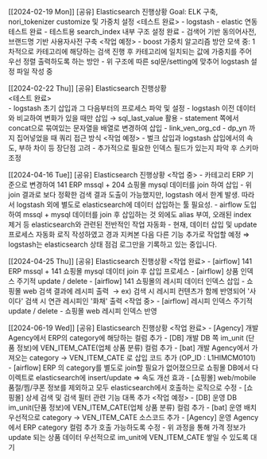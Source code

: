 [[2024-02-19 Mon]]
	[공유] Elasticsearch 진행상황 
	Goal: ELK 구축, nori_tokenizer customize 및 가중치 설정 
	<테스트 완료> 
	- logstash - elastic 연동 테스트 완료 
	- 테스트용 search_index 내부 구조 설정 완료
	- 검색어 기반 동의어사전, 브랜드명 기반 사용자사전 구축 
	<작업 예정> 
	- boost 가중치 알고리즘 방안 모색 중: 1차적으로 카테고리에 해당하는 검색 진행 후 카테고리에 일치되는 값에 가중치를 주어 우선 정렬 출력하도록 하는 방안 
	- 위 구조에 따른 sql문/setting에 맞추어 logstash 설정 파일 작성 중


[[2024-02-22 Thu]]
	[공유] Elasticsearch 진행상황   
	<테스트 완료>  
	- logstash 초기 삽입과 그 다음부터의 프로세스 파악 및 설정
		- logstash 이전 데이터와 비교하여 변화가 있을 때만 삽입 → sql_last_value 활용 
		- statement 쪽에서 concat으로 묶여있는 문자열을 배열로 변경하여 삽입 
	- link_ven_org_cd - dp_yn 까지 집어넣었을 때 쿼리 접근 방식 
	<작업 예정>
	- 벌크 삽입과 logstash 삽입에서의 속도, 부하 차이 등 장단점 고려
	- 추가적으로 필요한 인덱스 필드가 있는지 파악 후 스키마 조정

[[2024-04-16 Tue]]
	[공유] Elasticsearch 진행상황 
	<작업 중> 
	- 카테고리 ERP 기준으로 변경하여 141 ERP mssql + 204 쇼핑몰 mysql 데이터를 join 하여 삽입
	- 위 join 결과로 보다 정확한 검색 결과 도출이 가능했지만, logstash 에서 한계 발생. 따라서 logstash 외에 별도로 elasticsearch에 데이터 삽입하는 툴 필요성. 
	- airflow 도입하여 mssql + mysql 데이터를 join 후 삽입하는 것 외에도 alias 부여, 오래된 index 제거 등 elasticsearch와 관련된 전반적인 작업 자동화 
	- 현재, 데이터 삽입 및 update 프로세스 자동화 로직 작성하였고 경과 지켜본 다음 다른 기능 추가로 작업할 예정
		⇒ logstash는 elasticsearch 상태 점검 로그만을 기록하고 있는 중입니다.


[[2024-04-25 Thu]]
	[공유] Elasticsearch 진행상황
	<작업 완료>
	- [airflow] 141 ERP mssql + 141 쇼핑몰 mysql 데이터 join 후 삽입 프로세스 
	- [airflow] 상품 인덱스 주기적 update / delete
	- [airflow] 141 쇼핑몰의 레시피 데이터 인덱스 삽입
	- 쇼핑몰 web 검색 결과에 레시피 출력  → ex) 검색 시 레시피 컨텐츠가 함께 반영되어 '사이다' 검색 시 연관 레시피인 '화채' 출력
	<작업 중>
	- [airflow] 레시피 인덱스 주기적 update / delete 
	- 쇼핑몰 web 레시피 인덱스 반영 


[[2024-06-19 Wed]]
	[공유] Elasticsearch 진행상황
	<작업 완료>
	- [Agency] 개발 Agency에서 ERP의 category에 해당하는 컬럼 추가 
	- [DB] 개발 DB 쪽 im_unit (단품 정보)에 VEN_ITEM_CATE(업체 상품 분류) 컬럼 추가 
	- [bat] 개발 Agency에서 가져오는 category → VEN_ITEM_CATE 로 삽입 코드 추가 (OP_ID : L1HIMCM0101)
	- [airflow] ERP 의 category를 별도로 join할 필요가 없어졌으므로 쇼핑몰 DB에서 다이렉트로 elasticsearch에 insert/update ⇒ 속도 개선 효과 
	- [쇼핑몰] web/mobile 품절/찜/쿠폰 정보를 제외하고 모두 elasticsearch에서 호출하는 로직으로 수정 
	- [쇼핑몰] 상세 검색 및 검색 필터 관련 기능 대폭 추가 
	<작업 예정>
	- [DB] 운영 DB im_unit(단품 정보)에 VEN_ITEM_CATE(업체 상품 분류) 컬럼 추가 
	- [bat] 운영 배치 우선적으로 category → VEN_ITEM_CATE 소스코드 추가
	- [Agency] 운영 Agency에서 ERP category 컬럼 추가 호출 가능하도록 수정 
	- 위 과정을 통해 가격 정보가 update 되는 상품 데이터 우선적으로 im_unit에 VEN_ITEM_CATE 쌓일 수 있도록 대기 